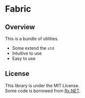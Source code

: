 # Fabric

## Overview

This is a bundle of utilities.

- Some extend the `std`
- Intuitive to use
- Easy to use

## License

This library is under the MIT License.  
Some code is borrowed from [Rx.NET](https://github.com/Reactive-Extensions/Rx.NET).
